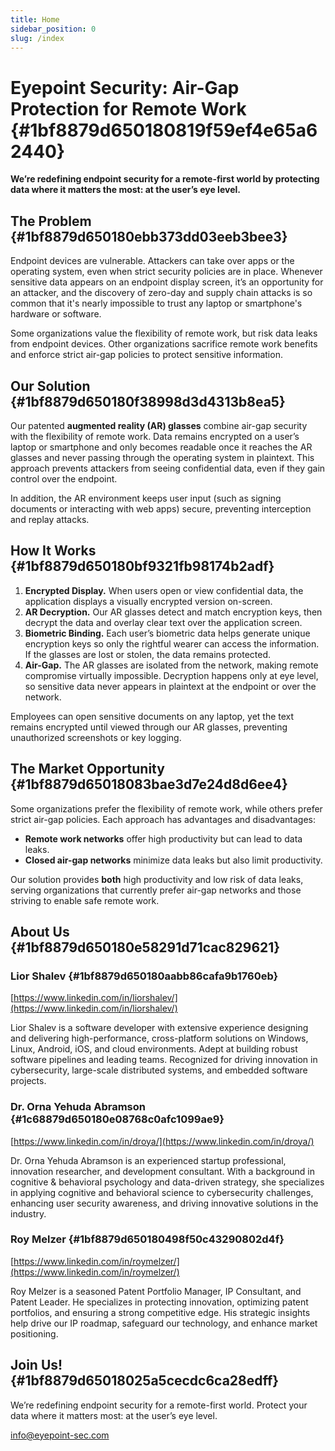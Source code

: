```yaml
---
title: Home
sidebar_position: 0
slug: /index
---
```




# Eyepoint Security: Air-Gap Protection for Remote Work {#1bf8879d650180819f59ef4e65a62440}


**We’re redefining endpoint security for a remote-first world by protecting data where it matters the most: at the user’s eye level.**


## **The Problem** {#1bf8879d650180ebb373dd03eeb3bee3}


Endpoint devices are vulnerable. Attackers can take over apps or the operating system, even when strict security policies are in place. Whenever sensitive data appears on an endpoint display screen, it’s an opportunity for an attacker, and the discovery of zero-day and supply chain attacks is so common that it's nearly impossible to trust any laptop or smartphone's hardware or software. 


Some organizations value the flexibility of remote work, but risk data leaks from endpoint devices. Other organizations sacrifice remote work benefits and enforce strict air-gap policies to protect sensitive information.


## **Our Solution** {#1bf8879d650180f38998d3d4313b8ea5}


Our patented **augmented reality (AR) glasses** combine air-gap security with the flexibility of remote work. Data remains encrypted on a user’s laptop or smartphone and only becomes readable once it reaches the AR glasses and never passing through the operating system in plaintext. This approach prevents attackers from seeing confidential data, even if they gain control over the endpoint.


In addition, the AR environment keeps user input (such as signing documents or interacting with web apps) secure, preventing interception and replay attacks.


## **How It Works** {#1bf8879d650180bf9321fb98174b2adf}

1. **Encrypted Display.** When users open or view confidential data, the application displays a visually encrypted version on-screen.
2. **AR Decryption.** Our AR glasses detect and match encryption keys, then decrypt the data and overlay clear text over the application screen.
3. **Biometric Binding.** Each user’s biometric data helps generate unique encryption keys so only the rightful wearer can access the information. If the glasses are lost or stolen, the data remains protected.
4. **Air-Gap.** The AR glasses are isolated from the network, making remote compromise virtually impossible. Decryption happens only at eye level, so sensitive data never appears in plaintext at the endpoint or over the network.

Employees can open sensitive documents on any laptop, yet the text remains encrypted until viewed through our AR glasses, preventing unauthorized screenshots or key logging.


## **The Market Opportunity** {#1bf8879d65018083bae3d7e24d8d6ee4}


Some organizations prefer the flexibility of remote work, while others prefer strict air-gap policies. Each approach has advantages and disadvantages:

- **Remote work networks** offer high productivity but can lead to data leaks.
- **Closed air-gap networks** minimize data leaks but also limit productivity.

Our solution provides **both** high productivity and low risk of data leaks, serving organizations that currently prefer air-gap networks and those striving to enable safe remote work.


## **About Us** {#1bf8879d650180e58291d71cac829621}


### **Lior Shalev** {#1bf8879d650180aabb86cafa9b1760eb}


[https://www.linkedin.com/in/liorshalev/](https://www.linkedin.com/in/liorshalev/)


Lior Shalev is a software developer with extensive experience designing and delivering high-performance, cross-platform solutions on Windows, Linux, Android, iOS, and cloud environments. Adept at building robust software pipelines and leading teams. Recognized for driving innovation in cybersecurity, large-scale distributed systems, and embedded software projects.


### **Dr. Orna Yehuda Abramson** {#1c68879d650180e08768c0afc1099ae9}


[https://www.linkedin.com/in/droya/](https://www.linkedin.com/in/droya/)


Dr. Orna Yehuda Abramson is an experienced startup professional, innovation researcher, and development consultant. With a background in cognitive & behavioral psychology and data-driven strategy, she specializes in applying cognitive and behavioral science to cybersecurity challenges, enhancing user security awareness, and driving innovative solutions in the industry.


### **Roy Melzer** {#1bf8879d650180498f50c43290802d4f}


[https://www.linkedin.com/in/roymelzer/](https://www.linkedin.com/in/roymelzer/)


Roy Melzer is a seasoned Patent Portfolio Manager, IP Consultant, and Patent Leader. He specializes in protecting innovation, optimizing patent portfolios, and ensuring a strong competitive edge. His strategic insights help drive our IP roadmap, safeguard our technology, and enhance market positioning.


## **Join Us!** {#1bf8879d65018025a5cecdc6ca28edff}


We’re redefining endpoint security for a remote-first world. Protect your data where it matters most: at the user’s eye level.


[info@eyepoint-sec.com](mailto:info@eyepoint-sec.com)

